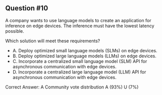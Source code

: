 ## Question #10

A company wants to use language models to create an application for inference on edge devices. The inference must have the lowest latency possible.

Which solution will meet these requirements?

- A. Deploy optimized small language models (SLMs) on edge devices.
- B. Deploy optimized large language models (LLMs) on edge devices.
- C. Incorporate a centralized small language model (SLM) API for asynchronous communication with edge devices.
- D. Incorporate a centralized large language model (LLM) API for asynchronous communication with edge devices. 

Correct Answer: 
A Community vote distribution A (93%) U (7%)